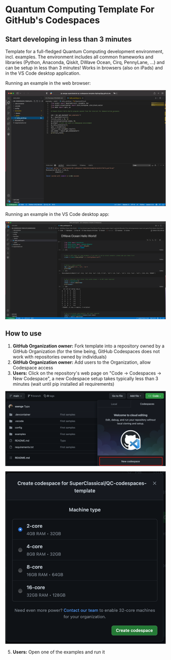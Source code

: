 # Quantum Computing Template For GitHub's Codespaces

## Start developing in less than 3 minutes
Template for a full-fledged Quantum Computing development environment, incl. examples. The environment includes all common frameworks and libraries (Python, Anaconda, Qiskit, DWave Ocean, Cirq, PennyLane, ...) and can be setup in less than 3 minutes! Works in browsers (also on iPads) and in the VS Code desktop application.

Running an example in the web browser:

![Running an example in the web browser](docs/images/Browser.png)

Running an example in the VS Code desktop app:

![Running an example in the VS Code desktop app](docs/images/Local.png)


## How to use

1. **GitHub Organization owner:** Fork template into a repository owned by a GitHub Organization (for the time being, GitHub Codespaces does not work with repositories owned by individuals)
2. **GitHub Organization owner:** Add users to the Organization, allow Codespace access
3. **Users:** Click on the repository's web page on "Code -> Codespaces -> New Codespace", a new Codespace setup takes typically less than 3 minutes (wait until pip installed all requirements)

![Create new codespace](docs/images/Create.png)

![Smallest configuration is sufficient](docs/images/Sizing.png)

5. **Users:** Open one of the examples and run it
